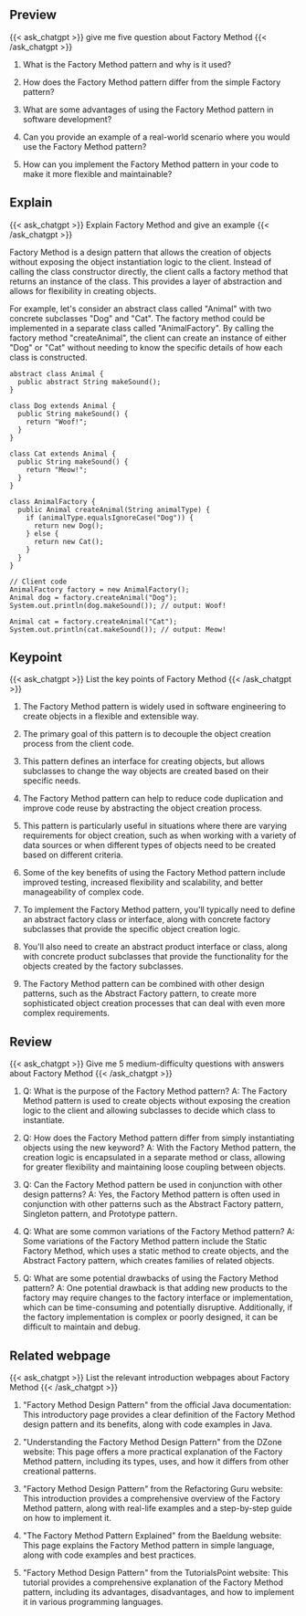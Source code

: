 ## Preview
{{< ask_chatgpt >}}
give me five question about Factory Method
{{< /ask_chatgpt >}}



1. What is the Factory Method pattern and why is it used?

2. How does the Factory Method pattern differ from the simple Factory pattern?

3. What are some advantages of using the Factory Method pattern in software development?

4. Can you provide an example of a real-world scenario where you would use the Factory Method pattern?

5. How can you implement the Factory Method pattern in your code to make it more flexible and maintainable?   

## Explain
{{< ask_chatgpt >}}
Explain Factory Method and give an example
{{< /ask_chatgpt >}}



Factory Method is a design pattern that allows the creation of objects without exposing the object instantiation logic to the client. Instead of calling the class constructor directly, the client calls a factory method that returns an instance of the class. This provides a layer of abstraction and allows for flexibility in creating objects.

For example, let's consider an abstract class called "Animal" with two concrete subclasses "Dog" and "Cat". The factory method could be implemented in a separate class called "AnimalFactory". By calling the factory method "createAnimal", the client can create an instance of either "Dog" or "Cat" without needing to know the specific details of how each class is constructed.

```
abstract class Animal {
  public abstract String makeSound();
}

class Dog extends Animal {
  public String makeSound() {
    return "Woof!";
  }
}

class Cat extends Animal {
  public String makeSound() {
    return "Meow!";
  }
}

class AnimalFactory {
  public Animal createAnimal(String animalType) {
    if (animalType.equalsIgnoreCase("Dog")) {
      return new Dog();
    } else {
      return new Cat();
    }
  }
}

// Client code
AnimalFactory factory = new AnimalFactory();
Animal dog = factory.createAnimal("Dog");
System.out.println(dog.makeSound()); // output: Woof!

Animal cat = factory.createAnimal("Cat");
System.out.println(cat.makeSound()); // output: Meow!
```   

## Keypoint
{{< ask_chatgpt >}}
List the key points of Factory Method
{{< /ask_chatgpt >}}



1. The Factory Method pattern is widely used in software engineering to create objects in a flexible and extensible way.

2. The primary goal of this pattern is to decouple the object creation process from the client code.

3. This pattern defines an interface for creating objects, but allows subclasses to change the way objects are created based on their specific needs.

4. The Factory Method pattern can help to reduce code duplication and improve code reuse by abstracting the object creation process.

5. This pattern is particularly useful in situations where there are varying requirements for object creation, such as when working with a variety of data sources or when different types of objects need to be created based on different criteria.

6. Some of the key benefits of using the Factory Method pattern include improved testing, increased flexibility and scalability, and better manageability of complex code.

7. To implement the Factory Method pattern, you'll typically need to define an abstract factory class or interface, along with concrete factory subclasses that provide the specific object creation logic.

8. You'll also need to create an abstract product interface or class, along with concrete product subclasses that provide the functionality for the objects created by the factory subclasses.

9. The Factory Method pattern can be combined with other design patterns, such as the Abstract Factory pattern, to create more sophisticated object creation processes that can deal with even more complex requirements.   

## Review
{{< ask_chatgpt >}}
Give me 5 medium-difficulty questions with answers about Factory Method
{{< /ask_chatgpt >}}



1. Q: What is the purpose of the Factory Method pattern?
A: The Factory Method pattern is used to create objects without exposing the creation logic to the client and allowing subclasses to decide which class to instantiate.

2. Q: How does the Factory Method pattern differ from simply instantiating objects using the new keyword?
A: With the Factory Method pattern, the creation logic is encapsulated in a separate method or class, allowing for greater flexibility and maintaining loose coupling between objects.

3. Q: Can the Factory Method pattern be used in conjunction with other design patterns?
A: Yes, the Factory Method pattern is often used in conjunction with other patterns such as the Abstract Factory pattern, Singleton pattern, and Prototype pattern.

4. Q: What are some common variations of the Factory Method pattern?
A: Some variations of the Factory Method pattern include the Static Factory Method, which uses a static method to create objects, and the Abstract Factory pattern, which creates families of related objects.

5. Q: What are some potential drawbacks of using the Factory Method pattern?
A: One potential drawback is that adding new products to the factory may require changes to the factory interface or implementation, which can be time-consuming and potentially disruptive. Additionally, if the factory implementation is complex or poorly designed, it can be difficult to maintain and debug.   

## Related webpage
{{< ask_chatgpt >}}
List the relevant introduction webpages about Factory Method
{{< /ask_chatgpt >}}



1. "Factory Method Design Pattern" from the official Java documentation: This introductory page provides a clear definition of the Factory Method design pattern and its benefits, along with code examples in Java.

2. "Understanding the Factory Method Design Pattern" from the DZone website: This page offers a more practical explanation of the Factory Method pattern, including its types, uses, and how it differs from other creational patterns.

3. "Factory Method Design Pattern" from the Refactoring Guru website: This introduction provides a comprehensive overview of the Factory Method pattern, along with real-life examples and a step-by-step guide on how to implement it.

4. "The Factory Method Pattern Explained" from the Baeldung website: This page explains the Factory Method pattern in simple language, along with code examples and best practices.

5. "Factory Method Design Pattern" from the TutorialsPoint website: This tutorial provides a comprehensive explanation of the Factory Method pattern, including its advantages, disadvantages, and how to implement it in various programming languages.   

